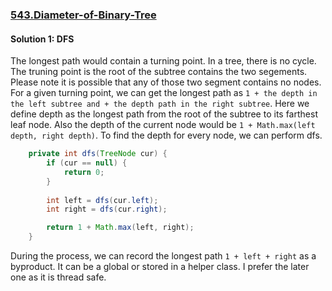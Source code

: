 ### [543.Diameter-of-Binary-Tree](https://leetcode.com/problems/diameter-of-binary-tree)

#### Solution 1: DFS

The longest path would contain a turning point. In a tree, there is no cycle. The truning point is the root of the subtree contains the two segements. Please note it is possible that any of those two segment contains no nodes. For a given turning point, we can get the longest path as `1 + the depth in the left subtree and + the depth path in the right subtree`. Here we define depth as the longest path from the root of the subtree to its farthest leaf node. Also the depth of the current node would be `1 + Math.max(left depth, right depth)`. To find the depth for every node, we can perform dfs. 

```java
    private int dfs(TreeNode cur) {
        if (cur == null) {
            return 0;
        }
        
        int left = dfs(cur.left);
        int right = dfs(cur.right);

        return 1 + Math.max(left, right);
    }
```

During the process, we can record the longest path `1 + left + right` as a byproduct. It can be a global or stored in a helper class. I prefer the later one as it is thread safe.
